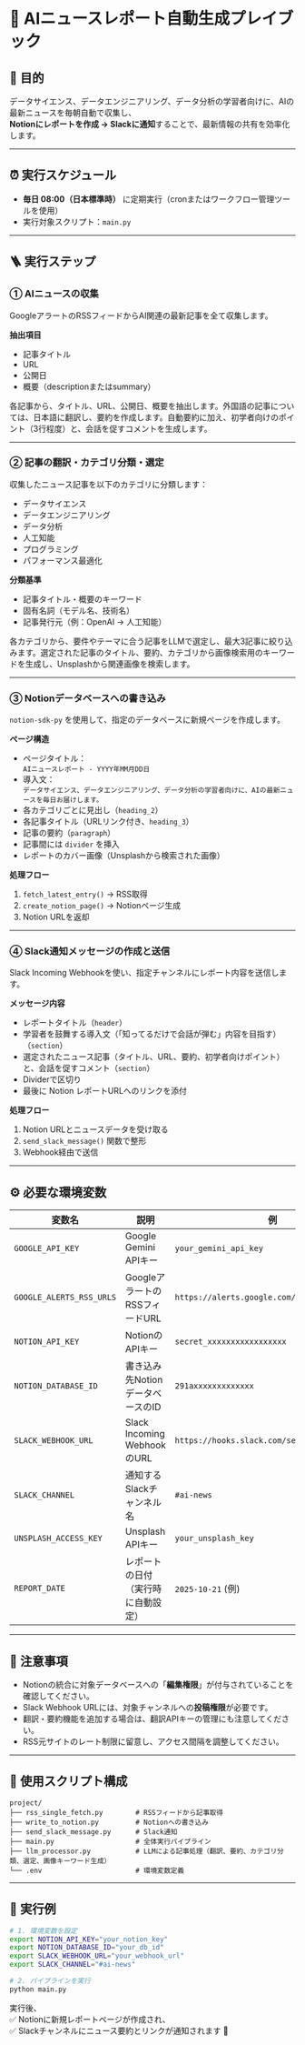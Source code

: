 # 📰 AIニュースレポート自動生成プレイブック

## 🎯 目的
データサイエンス、データエンジニアリング、データ分析の学習者向けに、AIの最新ニュースを毎朝自動で収集し、  
**Notionにレポートを作成 → Slackに通知**することで、最新情報の共有を効率化します。

---

## ⏰ 実行スケジュール
- **毎日 08:00（日本標準時）** に定期実行（cronまたはワークフロー管理ツールを使用）
- 実行対象スクリプト：`main.py`

---

## 🪜 実行ステップ

### ① AIニュースの収集
GoogleアラートのRSSフィードからAI関連の最新記事を全て収集します。

**抽出項目**
- 記事タイトル
- URL
- 公開日
- 概要（descriptionまたはsummary）

各記事から、タイトル、URL、公開日、概要を抽出します。外国語の記事については、日本語に翻訳し、要約を作成します。自動要約に加え、初学者向けのポイント（3行程度）と、会話を促すコメントを生成します。

---

### ② 記事の翻訳・カテゴリ分類・選定
収集したニュース記事を以下のカテゴリに分類します：

- データサイエンス  
- データエンジニアリング  
- データ分析  
- 人工知能  
- プログラミング  
- パフォーマンス最適化

**分類基準**
- 記事タイトル・概要のキーワード  
- 固有名詞（モデル名、技術名）  
- 記事発行元（例：OpenAI → 人工知能）

各カテゴリから、要件やテーマに合う記事をLLMで選定し、最大3記事に絞り込みます。選定された記事のタイトル、要約、カテゴリから画像検索用のキーワードを生成し、Unsplashから関連画像を検索します。

---

### ③ Notionデータベースへの書き込み
`notion-sdk-py` を使用して、指定のデータベースに新規ページを作成します。

**ページ構造**
- ページタイトル：  
  `AIニュースレポート - YYYY年MM月DD日`
- 導入文：  
  `データサイエンス、データエンジニアリング、データ分析の学習者向けに、AIの最新ニュースを毎日お届けします。`
- 各カテゴリごとに見出し（`heading_2`）
- 各記事タイトル（URLリンク付き、`heading_3`）
- 記事の要約（`paragraph`）
- 記事間には `divider` を挿入
- レポートのカバー画像（Unsplashから検索された画像）

**処理フロー**
1. `fetch_latest_entry()` → RSS取得
2. `create_notion_page()` → Notionページ生成
3. Notion URLを返却

---

### ④ Slack通知メッセージの作成と送信
Slack Incoming Webhookを使い、指定チャンネルにレポート内容を送信します。

**メッセージ内容**
- レポートタイトル（`header`）
- 学習者を鼓舞する導入文（「知ってるだけで会話が弾む」内容を目指す）（`section`）
- 選定されたニュース記事（タイトル、URL、要約、初学者向けポイント）と、会話を促すコメント（`section`）
- Dividerで区切り
- 最後に Notion レポートURLへのリンクを添付

**処理フロー**
1. Notion URLとニュースデータを受け取る  
2. `send_slack_message()` 関数で整形  
3. Webhook経由で送信

---

## ⚙️ 必要な環境変数

| 変数名                      | 説明                                | 例                                                |
|-----------------------------|-------------------------------------|--------------------------------------------------|
| `GOOGLE_API_KEY`            | Google Gemini APIキー               | `your_gemini_api_key`                            |
| `GOOGLE_ALERTS_RSS_URLS`    | GoogleアラートのRSSフィードURL      | `https://alerts.google.com/alerts/feeds/...`     |
| `NOTION_API_KEY`            | NotionのAPIキー                     | `secret_xxxxxxxxxxxxxxxxx`                       |
| `NOTION_DATABASE_ID`        | 書き込み先NotionデータベースのID    | `291axxxxxxxxxxxxx`                              |
| `SLACK_WEBHOOK_URL`         | Slack Incoming WebhookのURL         | `https://hooks.slack.com/services/...`          |
| `SLACK_CHANNEL`             | 通知するSlackチャンネル名           | `#ai-news`                                      |
| `UNSPLASH_ACCESS_KEY`       | Unsplash APIキー                    | `your_unsplash_key`                              |
| `REPORT_DATE`          | レポートの日付（実行時に自動設定）  | `2025-10-21` (例)                               |

---

## 📝 注意事項

- Notionの統合に対象データベースへの「**編集権限**」が付与されていることを確認してください。
- Slack Webhook URLには、対象チャンネルへの**投稿権限**が必要です。
- 翻訳・要約機能を追加する場合は、翻訳APIキーの管理にも注意してください。
- RSS元サイトのレート制限に留意し、アクセス間隔を調整してください。

---

## 🧰 使用スクリプト構成

```
project/
├── rss_single_fetch.py        # RSSフィードから記事取得
├── write_to_notion.py         # Notionへの書き込み
├── send_slack_message.py      # Slack通知
├── main.py                    # 全体実行パイプライン
├── llm_processor.py           # LLMによる記事処理（翻訳、要約、カテゴリ分類、選定、画像キーワード生成）
└── .env                       # 環境変数定義
```

---

## 🏃 実行例

```bash
# 1. 環境変数を設定
export NOTION_API_KEY="your_notion_key"
export NOTION_DATABASE_ID="your_db_id"
export SLACK_WEBHOOK_URL="your_webhook_url"
export SLACK_CHANNEL="#ai-news"

# 2. パイプラインを実行
python main.py
```

実行後、  
✅ Notionに新規レポートページが作成され、  
✅ Slackチャンネルにニュース要約とリンクが通知されます 🚀
